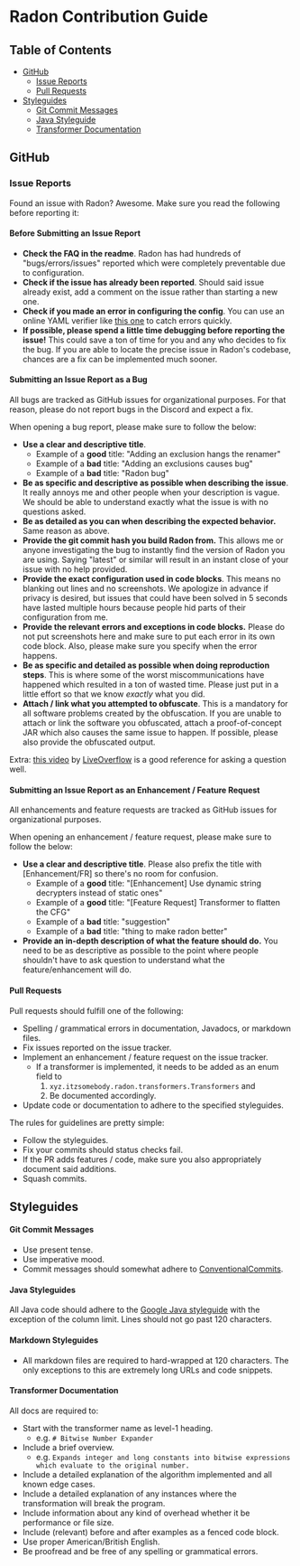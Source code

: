# Radon Contribution Guide

## Table of Contents
* [GitHub](#github)
    * [Issue Reports](#issue-reports)
    * [Pull Requests](#pull-requests)
* [Styleguides](#styleguides)
    * [Git Commit Messages](#git-commit-messages)
    * [Java Styleguide](#java-styleguide)
    * [Transformer Documentation](#transformer-documentation)

## GitHub
### Issue Reports
Found an issue with Radon? Awesome. Make sure you read the following before reporting it:

#### Before Submitting an Issue Report
* **Check the FAQ in the readme**. Radon has had hundreds of "bugs/errors/issues" reported which were completely
preventable due to configuration.
* **Check if the issue has already been reported**. Should said issue already exist, add a comment on the issue rather
than starting a new one.
* **Check if you made an error in configuring the config**. You can use an online YAML verifier like
[this one](http://www.yamllint.com/) to catch errors quickly.
* **If possible, please spend a little time debugging before reporting the issue!** This could save a ton of time for
you and any who decides to fix the bug. If you are able to locate the precise issue in Radon's codebase, chances are a
fix can be implemented much sooner.

#### Submitting an Issue Report as a Bug
All bugs are tracked as GitHub issues for organizational purposes. For that reason, please do not report bugs in the
Discord and expect a fix.

When opening a bug report, please make sure to follow the below:
* **Use a clear and descriptive title**.
    * Example of a **good** title: "Adding an exclusion hangs the renamer"
    * Example of a **bad** title: "Adding an exclusions causes bug"
    * Example of a **bad** title: "Radon bug"
* **Be as specific and descriptive as possible when describing the issue**. It really annoys me and other people when
your description is vague. We should be able to understand exactly what the issue is with no questions asked.
* **Be as detailed as you can when describing the expected behavior.** Same reason as above.
* **Provide the git commit hash you build Radon from.** This allows me or anyone investigating the bug to instantly find
the version of Radon you are using. Saying "latest" or similar will result in an instant close of your issue with no
help provided.
* **Provide the exact configuration used in code blocks**. This means no blanking out lines and no screenshots. We
apologize in advance if privacy is desired, but issues that could have been solved in 5 seconds have lasted multiple
hours because people hid parts of their configuration from me.
* **Provide the relevant errors and exceptions in code blocks.** Please do not put screenshots here and make sure to put
each error in its own code block. Also, please make sure you specify when the error happens.
* **Be as specific and detailed as possible when doing reproduction steps**. This is where some of the worst
miscommunications have happened which resulted in a ton of wasted time. Please just put in a little effort so that we
know *exactly* what you did.
* **Attach / link what you attempted to obfuscate**. This is a mandatory for all software problems created by the
obfuscation. If you are unable to attach or link the software you obfuscated, attach a proof-of-concept JAR which also
causes the same issue to happen. If possible, please also provide the obfuscated output.

Extra: [this video](https://www.youtube.com/watch?v=53zkBvL4ZB4&vl=en) by
[LiveOverflow](https://github.com/LiveOverflow) is a good reference for asking a question well.

#### Submitting an Issue Report as an Enhancement / Feature Request
All enhancements and feature requests are tracked as GitHub issues for organizational purposes.

When opening an enhancement / feature request, please make sure to follow the below:
* **Use a clear and descriptive title**. Please also prefix the title with [Enhancement/FR] so there's no room for
confusion.
    * Example of a **good** title: "[Enhancement] Use dynamic string decrypters instead of static ones"
    * Example of a **good** title: "[Feature Request] Transformer to flatten the CFG"
    * Example of a **bad** title: "suggestion"
    * Example of a **bad** title: "thing to make radon better"
* **Provide an in-depth description of what the feature should do.** You need to be as descriptive as possible to the
point where people shouldn't have to ask question to understand what the feature/enhancement will do.

#### Pull Requests
Pull requests should fulfill one of the following:
* Spelling / grammatical errors in documentation, Javadocs, or markdown files.
* Fix issues reported on the issue tracker.
* Implement an enhancement / feature request on the issue tracker.
    * If a transformer is implemented, it needs to be added as an enum field to
        1. `xyz.itzsomebody.radon.transformers.Transformers` and
        2. Be documented accordingly.
* Update code or documentation to adhere to the specified styleguides.

The rules for guidelines are pretty simple:
* Follow the styleguides.
* Fix your commits should status checks fail.
* If the PR adds features / code, make sure you also appropriately document said additions.
* Squash commits.

## Styleguides
#### Git Commit Messages
* Use present tense.
* Use imperative mood.
* Commit messages should somewhat adhere to [ConventionalCommits](https://www.conventionalcommits.org/en/v1.0.0/).

#### Java Styleguides
All Java code should adhere to the [Google Java styleguide](https://google.github.io/styleguide/javaguide.html) with the
exception of the column limit. Lines should not go past 120 characters.

#### Markdown Styleguides
* All markdown files are required to hard-wrapped at 120 characters. The only exceptions to this are extremely long URLs
and code snippets.

#### Transformer Documentation
All docs are required to:
* Start with the transformer name as level-1 heading.
    * e.g. `# Bitwise Number Expander`
* Include a brief overview.
    * e.g. `Expands integer and long constants into bitwise expressions which evaluate to the original number.`
* Include a detailed explanation of the algorithm implemented and all known edge cases.
* Include a detailed explanation of any instances where the transformation will break the program.
* Include information about any kind of overhead whether it be performance or file size.
* Include (relevant) before and after examples as a fenced code block.
* Use proper American/British English.
* Be proofread and be free of any spelling or grammatical errors.
